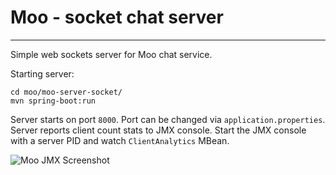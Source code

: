 # Moo - socket chat server
---------------------
Simple web sockets server for Moo chat service.

Starting server:
```
cd moo/moo-server-socket/
mvn spring-boot:run
```
Server starts on port `8000`. Port can be changed via `application.properties`. 
Server reports client count stats to JMX console. Start the JMX console with a 
server PID and watch `ClientAnalytics` MBean.

![Moo JMX Screenshot](/../moo/docs/images/moo-jmx-console.png?raw=true "Moo via JMX")
